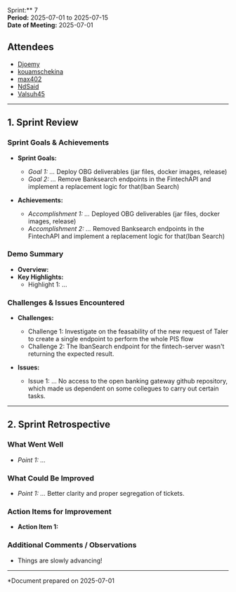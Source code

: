Sprint:** 7  
**Period:** 2025-07-01 to 2025-07-15  
**Date of Meeting:** 2025-07-01

## Attendees
- [Djoemy](https://github.com/Djoemy)
- [kouamschekina](https://github.com/kouamschekina)
- [max402](https://github.com/max402)
- [NdSaid](https://github.com/NdSaid)
- [Valsuh45](https://github.com/Valsuh45) 

---

## 1. Sprint Review

### Sprint Goals & Achievements
- **Sprint Goals:**  
  - *Goal 1: …*   Deploy OBG deliverables (jar files, docker images, release)
  - *Goal 2: …*   Remove Banksearch endpoints in the FintechAPI and implement a replacement logic for that(Iban Search)
    
- **Achievements:**  
  - *Accomplishment 1: …* Deployed OBG deliverables (jar files, docker images, release)
  - *Accomplishment 2: …* Removed Banksearch endpoints in the FintechAPI and implement a replacement logic for that(Iban Search)

### Demo Summary
- **Overview:**   
- **Key Highlights:**  
  - Highlight 1: …

### Challenges & Issues Encountered
- **Challenges:**  
  - Challenge 1: Investigate on the feasability of the new request of Taler to create a single endpoint to perform the whole PIS flow
  - Challenge 2: The IbanSearch endpoint for the fintech-server wasn't returning the expected result.

- **Issues:**  
  - Issue 1: … No access to the open banking gateway github repository, which made us dependent on some collegues to carry out certain tasks.

---

## 2. Sprint Retrospective

### What Went Well
- *Point 1: …*    

### What Could Be Improved
- *Point 1: …*  Better clarity and proper segregation of tickets.

### Action Items for Improvement
- **Action Item 1:**   

### Additional Comments / Observations
- Things are slowly advancing!

---

*Document prepared on 2025-07-01
